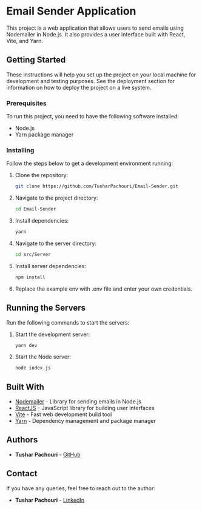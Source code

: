# Email Sender Application

This project is a web application that allows users to send emails using Nodemailer in Node.js. It also provides a user interface built with React, Vite, and Yarn.

## Getting Started

These instructions will help you set up the project on your local machine for development and testing purposes. See the deployment section for information on how to deploy the project on a live system.

### Prerequisites

To run this project, you need to have the following software installed:

- Node.js
- Yarn package manager

### Installing

Follow the steps below to get a development environment running:

1. Clone the repository:

    ```bash
    git clone https://github.com/TusharPachouri/Email-Sender.git
    ```

2. Navigate to the project directory:

    ```bash
    cd Email-Sender
    ```

3. Install dependencies:

    ```bash
    yarn
    ```

4. Navigate to the server directory:

    ```bash
    cd src/Server
    ```

5. Install server dependencies:

    ```bash
    npm install
    ```

6. Replace the example env with .env file and enter your own credentials.

## Running the Servers

Run the following commands to start the servers:

1. Start the development server:

    ```bash
    yarn dev
    ```

2. Start the Node server:

    ```bash
    node index.js
    ```

## Built With

- [Nodemailer](https://nodemailer.com/) - Library for sending emails in Node.js
- [ReactJS](https://reactjs.org/) - JavaScript library for building user interfaces
- [Vite](https://vitejs.dev/) - Fast web development build tool
- [Yarn](https://yarnpkg.com/) - Dependency management and package manager

## Authors

- **Tushar Pachouri** - [GitHub](https://github.com/TusharPachouri)

## Contact

If you have any queries, feel free to reach out to the author:

- **Tushar Pachouri** - [LinkedIn](https://www.linkedin.com/in/tushar-pachouri/)
